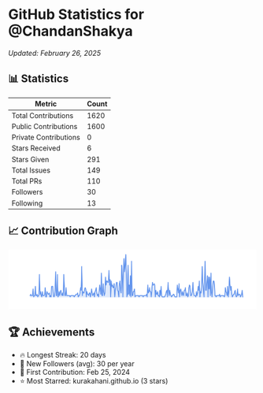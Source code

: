 # GitHub Statistics for @ChandanShakya
*Updated: February 26, 2025*

## 📊 Statistics
| Metric | Count |
|--------|--------|
| Total Contributions | 1620 |
| Public Contributions | 1600 |
| Private Contributions | 0 |
| Stars Received | 6 |
| Stars Given | 291 |
| Total Issues | 149 |
| Total PRs | 110 |
| Followers | 30 |
| Following | 13 |

## 📈 Contribution Graph

![Contribution Graph](./contribution_graph.png)

## 🏆 Achievements

- 🔥 Longest Streak: 20 days
- 👥 New Followers (avg): 30 per year
- 📅 First Contribution: Feb 25, 2024
- ⭐ Most Starred: kurakahani.github.io (3 stars)
